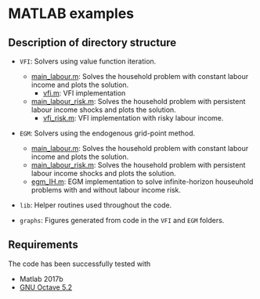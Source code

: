 
# MATLAB examples

## Description of directory structure

-   `VFI`: Solvers using value function iteration.
    -   [main_labour.m](VFI/main_labour.m): Solves the household problem with constant labour income
        and plots the solution.
        -   [vfi.m](VFI/vfi.m): VFI implementation
    -   [main_labour_risk.m](VFI/main_labour_risk.m): Solves the household problem
        with persistent labour income shocks and plots the solution.
        -   [vfi_risk.m](VFI/vfi_risk.m): VFI implementation with risky labour income.
-   `EGM`: Solvers using the endogenous grid-point method.
    -   [main_labour.m](EGM/main_labour.m): Solves the household problem with constant labour income
        and plots the solution.
    -   [main_labour_risk.m](EGM/main_labour_risk.m): Solves the household problem
        with persistent labour income shocks and plots the solution.
    -   [egm_IH.m](EGM/egm_IH.m): EGM implementation to solve infinite-horizon
        houseuhold problems with and without labour income risk.

-   `lib`: Helper routines used throughout the code. 
-   `graphs`: Figures generated from code in the `VFI` and `EGM` folders.


## Requirements

The code has been successfully tested with
-   Matlab 2017b
-   [GNU Octave 5.2](https://www.gnu.org/software/octave/index)
